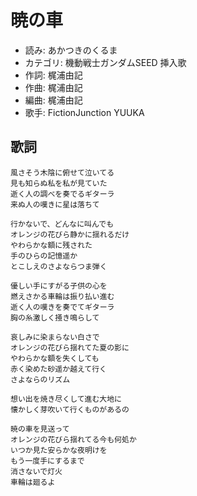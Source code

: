 暁の車
=======

- 読み: あかつきのくるま
- カテゴリ: 機動戦士ガンダムSEED 挿入歌
- 作詞: 梶浦由記
- 作曲: 梶浦由記
- 編曲: 梶浦由記
- 歌手: FictionJunction YUUKA


歌詞
-----

    風さそう木陰に俯せて泣いてる
    見も知らぬ私を私が見ていた
    逝く人の調べを奏でるギターラ
    来ぬ人の嘆きに星は落ちて

    行かないで、どんなに叫んでも
    オレンジの花びら静かに揺れるだけ
    やわらかな額に残された
    手のひらの記憶遥か
    とこしえのさよならつま弾く

    優しい手にすがる子供の心を
    燃えさかる車輪は振り払い進む
    逝く人の嘆きを奏でてギターラ
    胸の糸激しく掻き鳴らして

    哀しみに染まらない白さで
    オレンジの花びら揺れてた夏の影に
    やわらかな額を失くしても
    赤く染めた砂遥か越えて行く
    さよならのリズム

    想い出を焼き尽くして進む大地に
    懐かしく芽吹いて行くものがあるの

    暁の車を見送って
    オレンジの花びら揺れてる今も何処か
    いつか見た安らかな夜明けを
    もう一度手にするまで
    消さないで灯火
    車輪は廻るよ

